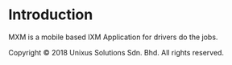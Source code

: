 # Introduction

MXM is a mobile based IXM Application for drivers do the jobs.






<span class="page-footer-ex-copyright"> Copyright © 2018 Unixus Solutions Sdn. Bhd. All rights reserved. </span>